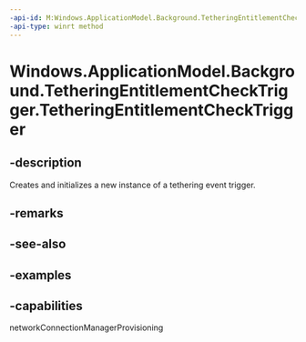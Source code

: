 ```yaml
---
-api-id: M:Windows.ApplicationModel.Background.TetheringEntitlementCheckTrigger.#ctor
-api-type: winrt method
---
```


<!-- Method syntax.
public TetheringEntitlementCheckTrigger.TetheringEntitlementCheckTrigger()
-->

# Windows.ApplicationModel.Background.TetheringEntitlementCheckTrigger.TetheringEntitlementCheckTrigger

## -description
Creates and initializes a new instance of a tethering event trigger.

## -remarks

## -see-also

## -examples

## -capabilities
networkConnectionManagerProvisioning
